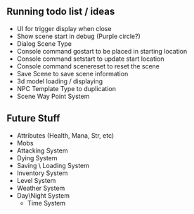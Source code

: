 ## Running todo list / ideas

* UI for trigger display when close
* Show scene start in debug (Purple circle?)
* Dialog Scene Type
* Console command gostart to be placed in starting location
* Console command setstart to update start location
* Console command scenereset to reset the scene
* Save Scene to save scene information
* 3d model loading / displaying
* NPC Template Type to duplication 
* Scene Way Point System


## Future Stuff
* Attributes (Health, Mana, Str, etc)
* Mobs
* Attacking System
* Dying System
* Saving \ Loading System
* Inventory System
* Level System
* Weather System
* Day\Night System
    * Time System
